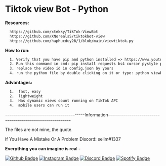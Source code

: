 # Tiktok view Bot - Python
**Resources:**
```html
  https://github.com/xtekky/TikTok-ViewBot
  https://github.com/XNorealsS/tiktokbot-view
  https://github.com/haphucduy28/1/blob/main/viewtiktok.py
```
**How to run:**
```html
  1. Verify that you have pip and python installed => https://www.youtube.com/watch?v=dYfKJMPNMDw
  2. Run this command in cmd: pip install requests bs4 cursor pystyle pillow
  3. replace the video id in config.json by yours
  4. run the python file by double clicking on it or type: python viewbot.py
```
**Advantages:**
```html
  1.  fast, easy
  2.  lightweight
  3.  Has dynamic views count running on TikTok API
  4.  mobile users can run it
```
----------------------------------------Information-----------------------------------------------------------

The files are not mine, the quote. 

If You Have A Mistake Or A Problem Discord: selim#1337

**Everything you can imagine is real -**

[![Github Badge](https://img.shields.io/badge/-Github-000?style=quare&labelColor=000&logo=Github&logoColor=white&link=link)](https://github.com/selim1337) 
[![Instagram Badge](https://img.shields.io/badge/-Instagram-C13584?style=flat-quare&labelColor=C13584&logo=instagram&logoColor=white&link=link)](https://instagram.com/selim1337_)
[![Discord Badge](https://img.shields.io/badge/-Discord-5865F2?style=flat-quare&labelColor=5865F2&logo=discord&logoColor=white&link=link)](https://discord.com/users/546303073962950657)
[![Spotify Badge](https://img.shields.io/badge/-Spotify-1ED760?style=flat-quare&labelColor=1ED760&logo=spotify&logoColor=white&link=link)](https://open.spotify.com/user/tfzyt6wcjdhl8dgt8w5lpmywo?si=5WZHuW77Tp-Pwcxy9q9Bdw&utm_source=copy-link&nd=1)
